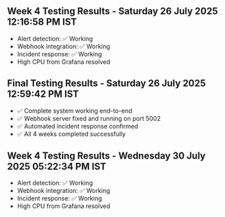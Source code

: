## Week 4 Testing Results - Saturday 26 July 2025 12:16:58 PM IST
- Alert detection: ✅ Working
- Webhook integration: ✅ Working
- Incident response: ✅ Working
- High CPU from Grafana resolved
## Final Testing Results - Saturday 26 July 2025 12:59:42 PM IST
- ✅ Complete system working end-to-end
- ✅ Webhook server fixed and running on port 5002
- ✅ Automated incident response confirmed
- ✅ All 4 weeks completed successfully
## Week 4 Testing Results - Wednesday 30 July 2025 05:22:34 PM IST
- Alert detection: ✅ Working
- Webhook integration: ✅ Working
- Incident response: ✅ Working
- High CPU from Grafana resolved
